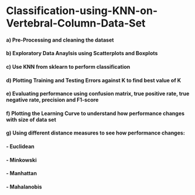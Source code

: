 # Classification-using-KNN-on-Vertebral-Column-Data-Set

#### a) Pre-Processing and cleaning the dataset
#### b) **Exploratory Data Anaylsis** using **Scatterplots** and **Boxplots**
#### c) Use **KNN** from sklearn to perform **classification**
#### d) Plotting **Training and Testing Errors against K** to find best value of K
#### e) Evaluating performance using **confusion matrix, true positive rate, true negative rate, precision and F1-score**
#### f) Plotting the **Learning Curve** to understand how performance changes with size of data set
#### g) Using different distance measures to see how performance changes:
####   - Euclidean
####   - Minkowski
####   - Manhattan
####   - Mahalanobis
